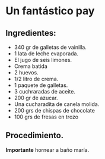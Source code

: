 # Un fantástico pay

## Ingredientes:

- 340 gr de galletas de vainilla.
- 1 lata de leche evaporada.
- El jugo de seis limones.
- Crema batida
- 2 huevos.
- 1/2 litro de crema.
- 1 paquete de galletas.
- 3 cuchraradas de aceite.
- 200 gr de azucar.
- Una cucharadita de canela molida.
- 200 grs de chispas de chocolate
- 100 grs de fresas en trozo

## Procedimiento.

**Importante** hornear a baño maría.
